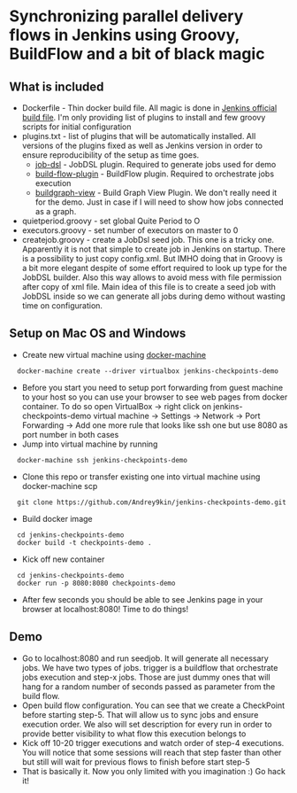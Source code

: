 # Synchronizing parallel delivery flows in Jenkins using Groovy, BuildFlow and a bit of black magic

## What is included

* Dockerfile - Thin docker build file. All magic is done in [Jenkins official build file](https://github.com/jenkinsci/docker/tree/9395d3fdd74cd43f03b1844fbb0c3e48d713cbc1). I'm only providing list of plugins to install and few groovy scripts for initial configuration 
* plugins.txt - list of plugins that will be automatically installed. All versions of the plugins fixed as well as Jenkins version in order to ensure reproducibility of the setup as time goes.
  * [job-dsl](https://wiki.jenkins-ci.org/display/JENKINS/Job+DSL+Plugin) - JobDSL plugin. Required to generate jobs used for demo
  * [build-flow-plugin](https://wiki.jenkins-ci.org/display/JENKINS/Build+Flow+Plugin) - BuildFlow plugin. Required to orchestrate jobs execution
  * [buildgraph-view](https://wiki.jenkins-ci.org/display/JENKINS/Build+Graph+View+Plugin) - Build Graph View Plugin. We don't really need it for the demo. Just in case if I will need to show how jobs connected as a graph. 
* quietperiod.groovy - set global Quite Period to O
* executors.groovy - set number of executors on master to 0
* createjob.groovy - create a JobDsl seed job. This one is a tricky one. Apparently it is not that simple to create job in Jenkins on startup. There is a possibility to just copy config.xml. But IMHO doing that in Groovy is a bit more elegant despite of some effort required to look up type for the JobDSL builder. Also this way allows to avoid mess with file permission after copy of xml file. Main idea of this file is to create a seed job with JobDSL inside so we can generate all jobs during demo without wasting time on configuration.

## Setup on Mac OS and Windows

* Create new virtual machine using [docker-machine](https://docs.docker.com/installation/mac/)

```shell
  docker-machine create --driver virtualbox jenkins-checkpoints-demo
```

* Before you start you need to setup port forwarding from guest machine to your host so you can use your browser to see web pages from docker container. To do so open VirtualBox -> right click on jenkins-checkpoints-demo virtual machine -> Settings -> Network -> Port Forwarding -> Add one more rule that looks like ssh one but use 8080 as port number in both cases
* Jump into virtual machine by running

```shell
  docker-machine ssh jenkins-checkpoints-demo
```

* Clone this repo or transfer existing one into virtual machine using docker-machine scp

```shell
  git clone https://github.com/Andrey9kin/jenkins-checkpoints-demo.git
```

* Build docker image

```shell
  cd jenkins-checkpoints-demo
  docker build -t checkpoints-demo .
```

* Kick off new container
 
```shell
  cd jenkins-checkpoints-demo
  docker run -p 8080:8080 checkpoints-demo
```

* After few seconds you should be able to see Jenkins page in your browser at localhost:8080! Time to do things!

## Demo

* Go to localhost:8080 and run seedjob. It will generate all necessary jobs. We have two types of jobs. trigger is a buildflow that orchestrate jobs execution and step-x jobs. Those are just dummy ones that will hang for a random number of seconds passed as parameter from the build flow.
* Open build flow configuration. You can see that we create a CheckPoint before starting step-5. That will allow us to sync jobs and ensure execution order. We also will set description for every run in order to provide better visibility to what flow this execution belongs to
* Kick off 10-20 trigger executions and watch order of step-4 executions. You will notice that some sessions will reach that step faster than other but still will wait for previous flows to finish before start step-5
* That is basically it. Now you only limited with you imagination :) Go hack it!
